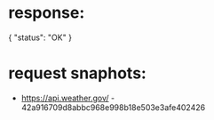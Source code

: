 # response:

{
    "status": "OK"
}

# request snaphots:

 * https://api.weather.gov/ - 42a916709d8abbc968e998b18e503e3afe402426
